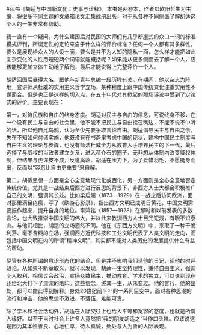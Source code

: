 #读书《胡适与中国新文化：史事与诠释》，本书是两卷本，作者以欧阳哲生为主编，将很多不同主题的文章和论文汇集成册出版，对于从各种不同侧面了解胡适这个人的一生非常有帮助。

我一直有一个疑问，为什么建国后对民国的大师们有几乎断崖式的众口一词的标准模式评判，所谓定性的定论来自于什么样的评价标准？任何一个人都有其多样性，要么是展现给众人的人设一面，要么是并不为人知的隐私一面，怎么样才能把如此复杂变化的人性用短短两个词语就能概括呢？如果能从更多侧面去了解一个人，应该能够更加立体生动地了解他，最后才能说得上完整评价一个人。

胡适回国后暴得大名，跟他与新青年总编一段历程有关。在期间，他以杂志为阵地，宣讲师从杜威的实用主义哲学立场，某种程度上跟中国传统文化注重实用性不谋而合。但是也正是这样的切入点，在五十年代对其掀起的那场评论中受到了定论式的评价。主要表现在：

第一，对待民族和自由的终身态度。胡适对民主与自由的信念，可说终身不移，在一个没有民主与自由的社会里，他不能不把民主与自由挂在嘴边，不能不说不中听的话，所以他自比乌鸦，认为至少先要争取言论自由。胡适倡导民主与自由之余，失在不知如何付诸实施，他既没有在书斋里考虑中国的现状，建构中国民主制度与自由主义的理论与步骤，也没有师法杜威全力从教育入手培养民主的下一代，最后选择了与威权的当政者建立关系，进入蒋介石的圈子，无非想从体制内改变威权体制，但结果与虎谋皮不成，反遭奚落。胡适在压力下，为了爱惜羽毛，不愿挺身而出，反而以“容忍比自由更重要”来自解。

第二，胡适思想一方面是全心全意地现代化或西化，另一方面则是全心全意地否定传统价值。尤其是一战结束后西方进行反思的背景下，非西方人士大都会积极推广自己的文明，强调其长处。比如梁启超（1873—1929）在一战之后访问欧洲，面对那里满目疮痍，写了《欧游心影录》，指出西方文明已成明日黄花，中国文明需要振作起来，提升自身的地位。辜鸿铭（1857—1928）在那时和以前发表的多数言论，也大致推崇中国文明的伟大，并以此来教训西方人士目光短浅，有眼不识泰山。与他们相比，胡适的立场迥然不同。他在《东西方文明》中，采取了一种干脆利落、毫不含糊的立场，强调西方近代科技和工业文明代表了人类文明的走向，而包括中国文明在内的所谓“精神文明”，其实都不能对人类历史的发展提供什么有益的帮助。

尽管有各种所谓的意识形态化的结论，但是并不影响我们读他的日记，读他的时评政论。从如果不断章取义，就可以发现，胡适一生坚持理性，秉持自由主义，强调个人权利，相信议会政治，宣扬众数民主，推动教育、学术的独立，可以说到现在还给北大打下了深深的烙印。这些信念，终其一生，从未变过。他的言行、他的出处，都可以由此得到解释。身处20世纪前半叶的一系列巨变中，面对各种思潮的流行和冲击，他的思想不激进、不落伍，难能可贵。

除了学术和社会活动外，胡适在人际交往上也给人平等和宽容的态度，也就是所谓人缘好。以至于当时社会上许多人竟然把“我的朋友胡适之“当作口头禅。应该说这是因为其本性善良、心地仁厚，待人真诚，处处与人为善的人际表现。

